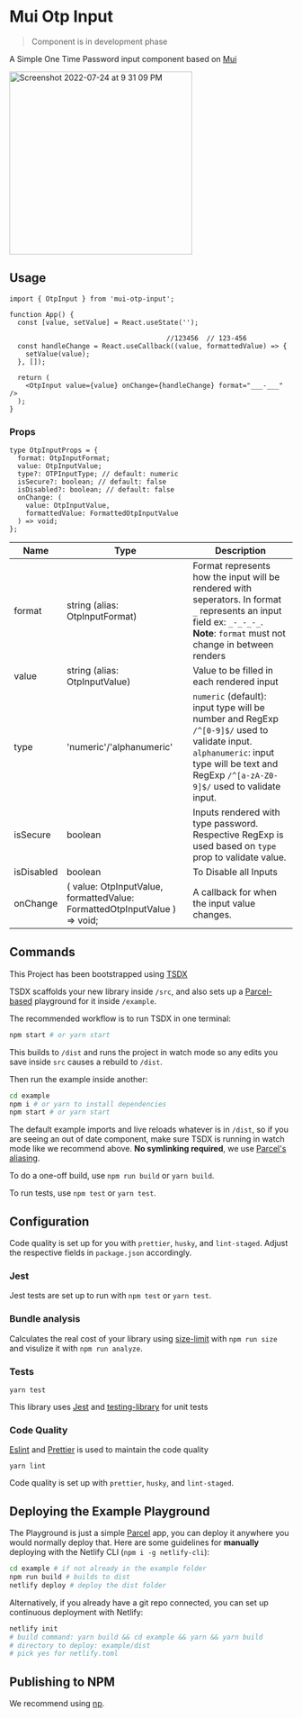 # Mui Otp Input

> Component is in development phase

A Simple One Time Password input component based on [Mui](https://github.com/mui/material-ui)

<img width="325" alt="Screenshot 2022-07-24 at 9 31 09 PM" src="https://user-images.githubusercontent.com/9278015/180660211-a100fa24-0514-425e-a943-838b94eeb0f0.png">


## Usage

```tsx
import { OtpInput } from 'mui-otp-input';

function App() {
  const [value, setValue] = React.useState('');

                                       //123456  // 123-456
  const handleChange = React.useCallback((value, formattedValue) => {
    setValue(value);
  }, []);

  return (
    <OtpInput value={value} onChange={handleChange} format="___-___" />
  );
}
```
### Props

```tsx
type OtpInputProps = {
  format: OtpInputFormat;
  value: OtpInputValue;
  type?: OTPInputType; // default: numeric
  isSecure?: boolean; // default: false
  isDisabled?: boolean; // default: false
  onChange: (
    value: OtpInputValue,
    formattedValue: FormattedOtpInputValue
  ) => void;
};
```
| Name       | Type                                                                      | Description                                                                                                                                                                       |
|------------|---------------------------------------------------------------------------|-----------------------------------------------------------------------------------------------------------------------------------------------------------------------------------|
| format     | string (alias: OtpInputFormat)                                            | Format represents how the input will be rendered with seperators. In format `_` represents an input field ex: `_-_-_-_`. **Note**: `format` must not change in between renders                                                         |
| value      | string (alias: OtpInputValue)                                             | Value to be filled in each rendered input                                                                                                                                         |
| type       | 'numeric'/'alphanumeric'                                                  | `numeric` (default): input type will be number and RegExp `/^[0-9]$/` used to validate input. `alphanumeric`: input type will be text and RegExp `/^[a-zA-Z0-9]$/` used to validate input.  |
| isSecure   | boolean                                                                   | Inputs rendered with type password. Respective RegExp is used based on `type` prop to validate value.                                                                             |
| isDisabled | boolean                                                                   | To Disable all Inputs                                                                                                                                                             |
| onChange   | ( value: OtpInputValue, formattedValue: FormattedOtpInputValue ) => void; | A callback for when the input value changes.                                                                                                                                      |



## Commands

This Project has been bootstrapped using [TSDX](https://github.com/jaredpalmer/tsdx)

TSDX scaffolds your new library inside `/src`, and also sets up a [Parcel-based](https://parceljs.org) playground for it inside `/example`.

The recommended workflow is to run TSDX in one terminal:

```bash
npm start # or yarn start
```

This builds to `/dist` and runs the project in watch mode so any edits you save inside `src` causes a rebuild to `/dist`.

Then run the example inside another:

```bash
cd example
npm i # or yarn to install dependencies
npm start # or yarn start
```

The default example imports and live reloads whatever is in `/dist`, so if you are seeing an out of date component, make sure TSDX is running in watch mode like we recommend above. **No symlinking required**, we use [Parcel's aliasing](https://parceljs.org/module_resolution.html#aliases).

To do a one-off build, use `npm run build` or `yarn build`.

To run tests, use `npm test` or `yarn test`.

## Configuration

Code quality is set up for you with `prettier`, `husky`, and `lint-staged`. Adjust the respective fields in `package.json` accordingly.

### Jest

Jest tests are set up to run with `npm test` or `yarn test`.

### Bundle analysis

Calculates the real cost of your library using [size-limit](https://github.com/ai/size-limit) with `npm run size` and visulize it with `npm run analyze`.

### Tests

```
yarn test
```

This library uses [Jest](https://jestjs.io/) and [testing-library](https://testing-library.com/docs/react-testing-library/intro/) for unit tests

### Code Quality

[Eslint](https://eslint.org/) and [Prettier](https://prettier.io/) is used to maintain the code quality

```
yarn lint
```

Code quality is set up with `prettier`, `husky`, and `lint-staged`.

## Deploying the Example Playground

The Playground is just a simple [Parcel](https://parceljs.org) app, you can deploy it anywhere you would normally deploy that. Here are some guidelines for **manually** deploying with the Netlify CLI (`npm i -g netlify-cli`):

```bash
cd example # if not already in the example folder
npm run build # builds to dist
netlify deploy # deploy the dist folder
```

Alternatively, if you already have a git repo connected, you can set up continuous deployment with Netlify:

```bash
netlify init
# build command: yarn build && cd example && yarn && yarn build
# directory to deploy: example/dist
# pick yes for netlify.toml
```

## Publishing to NPM

We recommend using [np](https://github.com/sindresorhus/np).

